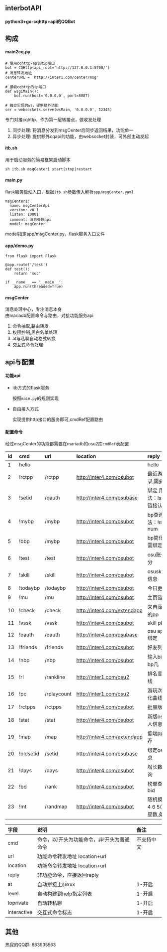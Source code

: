 ## interbotAPI  
#### python3+go-cqhttp+api的QQBot  
  

## 构成
#### main2cq.py
```
# 使用cqhttp-api的ip端口
bot = CQHttp(api_root='http://127.0.0.1:5700/')
# 消息转发地址
centerURL = 'http://inter1.com/center/msg'

# 接收cqhttp的ip端口
def wsgiMain():
    bot.run(host='0.0.0.0', port=8887)
    
# 独立实现的ws，提供额外功能
ser = websockets.serve(wsMain, '0.0.0.0', 12345)
```

专门对接cqhttp，作为第一层转接点，做收发处理
1. 同步处理: 将消息分发到msgCenter后同步返回结果，功能单一  
2. 异步处理: 提供额外cqapi的功能，由websocket封装，可外部主动发起  

   
#### itb.sh 

用于启动服务的简易框架启动脚本  
```
sh itb.sh msgCenter1 start|stop|restart
```

#### main.py  

flask服务启动入口，根据```itb.sh```参数传入解析```app/msgCenter.yaml```  
```
msgCenter1:
  name: msgCenterApi
  version: v0.1
  listen: 10001
  comment: 消息处理api
  model: msgCenter
```
model指定app/msgCenter.py，flask服务入口文件  

#### app/demo.py
```
from flask import Flask

@app.route('/test')
def test():
    return 'suc'

if __name__ == '__main__':
    app.run(threaded=True)
```

#### msgCenter 

消息处理中心，专注消息本身  
由mariadb配置命令与路由，对接功能服务api  

1. 命令抽取,路由转发
2. 权限控制,黑白名单处理
3. at与私聊自动格式转换
4. 交互式命令处理



## api与配置
#### 功能api 
- itb方式的flask服务 

  按照```main.py```的规则实现   

- 自由接入方式

  实现提供http接口的服务即可,cmdRef配置路由  

#### 配置命令

经过msgCenter的功能都需要在mariadb的osu2库```cmdRef```表配置  


| id | cmd | url | location | reply | at | level | toprivate |
| :-----| :----- | :----- | :----- | :----- | :----- | :----- | :----- |
| 1 | hello |  |  | hello | 1 | 1 |   |   |
| 2 | !rctpp | /rctpp | http://inter4.com/osubot | 最近游戏记录,需要绑定  | 1 | 1 |   | 
| 3 | !setid | /oauth | http://inter4.com/osubase | 绑定 用法：!setid，链接认证  | 1 | 1 | 1 |  
| 4 | !mybp | /mybp | http://inter4.com/osubot | bp查询 用法：!mybp num  | 1 | 1 |   |   
| 5 | !bbp | /mybp | http://inter4.com/osubot | bp简化输出,需绑定  |   | 1 |   |   
| 6 | !test | /test | http://inter4.com/osubot | osu账号评分  |   | 1 |   |   
| 7 | !skill | /skill | http://inter4.com/osubot | osuskill站点信息  |   | 1 |   |   
| 8 | !todaybp | /todaybp | http://inter4.com/osubot | 今日更新bp  |   | 1 |   |   
| 9 | !mu | /mu | http://inter4.com/osubot | 主页链接  |   | 1 |   |   
| 10 | !check | /check | http://inter4.com/extendapp | 来自薛定谔的pp  |   | 1 |   |   
| 11 | !vssk | /vssk | http://inter4.com/osubot | skill pk  |   | 1 |   |   
| 12 | !oauth | /oauth | http://inter4.com/osubase | osu apiv2 绑定  |  1 | 1 |   |   
| 13 | !friends | /friends | http://inter4.com/osubot | 好友列表  |  1 | 1 |   |   
| 14 | !nbp | /nbp | http://inter4.com/osubot | 输入bid得到bp几  |  1 | 1 |   |   
| 15 | !rl | /rankline | http://inter1.com/osu2 | 排名变化曲线  |    | 1 |   |   
| 16 | !pc | /rplaycount | http://inter1.com/osu2 | 游玩次数变化曲线  |    | 1 |   |   
| 17 | !rctpps | /rctpps | http://inter4.com/osubot | 批量版rctpp   |  1  |  |   |   
| 18 | !stat | /stat | http://inter4.com/osubot | 新版osu个人信息   |  1  |  |   |   
| 19 | !map | /map | http://inter4.com/extendapp | 低端pp图推荐   |  1  |  |   |   
| 20 | !oldsetid | /setid | http://inter4.com/osubase | 绑定osu信息   |  1  |  |   |   
| 21 | !days | /days | http://inter4.com/osubot | 增长数据查询   |     | 1 |   |   
| 22 | !bd | /rank | http://inter4.com/osubot | 榜单查询 bd bid   |     | 1 |   |   
| 23 | !mt | /randmap | http://inter4.com/osubot | 随机摸图 mt 4 6 5(星数,星数,条数)   |     | 1 |   |   


| 字段 | 说明 | 备注 | 
| :-----| :----- | :----- |
| cmd | 命令，以!开头为功能命令，非!开头为普通命令 | 不支持中文 |
| url | 功能命令转发地址 location+url |  |
| location | 功能命令转发地址 location+url |  |
| reply | 非功能命令，直接返回reply |  |
| at | 自动拼接上@xxx  | 1-开启 |
| level | 自动构建到help指定列表 | 1-开启 |
| toprivate | 自动转私聊 | 1-开启 |
| interactive | 交互式命令标志 | 1-开启 |




## 其他  

热寂的QQ群: 863935563  

